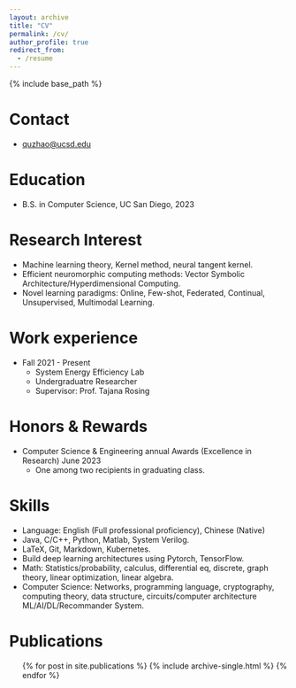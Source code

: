 ```yaml
---
layout: archive
title: "CV"
permalink: /cv/
author_profile: true
redirect_from:
  - /resume
---
```


{% include base_path %}

Contact
======
* quzhao@ucsd.edu


Education
======
* B.S. in Computer Science, UC San Diego, 2023


Research Interest
======
- Machine learning theory, Kernel method, neural tangent kernel.
- Efficient neuromorphic computing methods: Vector Symbolic Architecture/Hyperdimensional Computing.
- Novel learning paradigms: Online, Few-shot, Federated, Continual, Unsupervised, Multimodal Learning.


Work experience
======
* Fall 2021 - Present
  * System Energy Efficiency Lab
  * Undergraduatre Researcher
  * Supervisor: Prof. Tajana Rosing


Honors & Rewards
======
* Computer Science & Engineering annual Awards (Excellence in Research) June 2023
  * One among two recipients in graduating class.


Skills
======
* Language: English (Full professional proficiency), Chinese (Native)
* Java, C/C++, Python, Matlab, System Verilog.
* LaTeX, Git, Markdown, Kubernetes.
* Build deep learning architectures using Pytorch, TensorFlow.
* Math: Statistics/probability, calculus, differential eq, discrete, graph theory, linear optimization, linear algebra.
* Computer Science: Networks, programming language, cryptography, computing theory, data structure, circuits/computer architecture ML/AI/DL/Recommander System.



Publications
======
  <ul>{% for post in site.publications %}
    {% include archive-single.html %}
  {% endfor %}</ul>




<!---
Talks
======
  <ul>{% for post in site.talks %}
    {% include archive-single-talk-cv.html %}
  {% endfor %}</ul>
  
Teaching
======
  <ul>{% for post in site.teaching %}
    {% include archive-single-cv.html %}
  {% endfor %}</ul>
  
Service and leadership
======
* Currently signed in to 43 different slack teams
--->